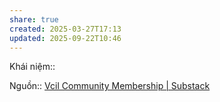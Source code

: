 ```yaml
---
share: true
created: 2025-03-27T17:13
updated: 2025-09-22T10:46
---
```

Khái niệm:: 

Nguồn:: [Vcil Community Membership \| Substack](https://vcilcommunitymembership.substack.com/p/ban-tin-thang-4-nam-2025)